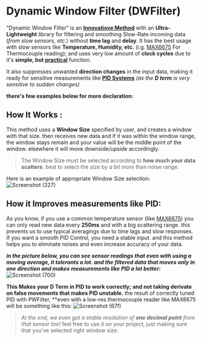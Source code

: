 # Dynamic Window Filter (DWFilter)
"Dynamic Window Filter" is an <ins>**Innovatiove Method**</ins> with an **Ultra-Lightweight** library for filtering and smoothing Slow-Rate incoming data (*from slow sensors, etc.*) without **time lag** and **delay**.
It has the best usage with slow sensors like **Temperature, Humidity, etc.** (i.g. <ins>MAX6675</ins> For Thermocouple reading); and uses very low amount of **clock cycles** due to it's **simple, but <ins>practical**</ins> function.

It also suppresses unwanted **direction changes** in the input data, making it ready for sensitive measurements like <ins>**PID Systems**</ins> *(as the **D term** is very sensitive to sudden changes)*

**there's few examples below for more declaration:**


## How It Works :
This method uses a **Window Size** specified by user, and creates a window with that size. then receives new data and if it was within the window range, the window stays remain and your value will be the middle point of the window. elsewhere it will move downside/upside accordingly.
> The Window Size must be selected according to **how much your data scatters**. best to select the size by *a bit more* than noise range.

Here is an example of appropriate Window Size selection:
![Screenshot (327)](https://github.com/user-attachments/assets/35326bae-d10e-4c69-9f86-7090400dcd15)

## How it Improves measurements like PID:
As you know, if you use a common temperature sensor (like <ins>MAX6675</ins>) you can only read new data every **250ms** and with a big scattering range. this prevents us to use typical averagings due to time lags and slow responses.
If you want a smooth PID Control, you need a stable input. and this method helps you to eliminate noises and even increase accuracy of your data.

***in the picture below, you can see sensor readings that even with using a moving average, it tolerants a lot. and the filtered data that moves only in one direction and makes measurements like PID a lot better:***
![Screenshot (700)](https://github.com/user-attachments/assets/7b8fa1b4-ed46-4338-a460-00bbd4ee7227)

**__This Makes your D Term in PID to work correctly; and not taking derivate on false movements that makes PID unstable.__**
the result of correctly tuned PID with PWFilter, **even with a low-res thermocouple reader like MAX6675 will be something like this:
![Screenshot (67f)](https://github.com/user-attachments/assets/03e7ab2d-6058-4120-9d7c-04bc3792c394)
> *At the end, we even got a stable resolution of **one decimal point** from that sensor too!* feel free to use it on your project, just making sure that you've selected right window size.


